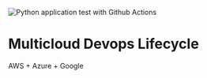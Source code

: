 ![Python application test with Github Actions](https://github.com/Kennethws/multicloud-devops-lifecycle/workflows/Python%20application%20test%20with%20Github%20Actions/badge.svg)

# Multicloud Devops Lifecycle
AWS + Azure + Google
